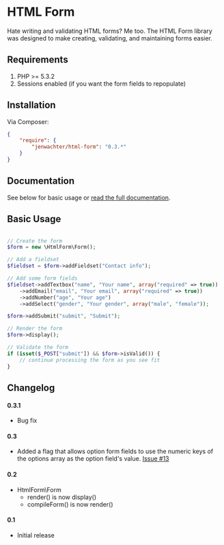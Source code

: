 # HTML Form

Hate writing and validating HTML forms? Me too. The HTML Form library was designed to make creating, validating, and maintaining forms easier.



## Requirements

1. PHP >= 5.3.2
1. Sessions enabled (if you want the form fields to repopulate)



## Installation

Via Composer:
```json
{
    "require": {
        "jenwachter/html-form": "0.3.*"
    }
}
```



## Documentation

See below for basic usage or [read the full documentation](http://jenwachter.com/projects/html-form/).



## Basic Usage

```php

// Create the form
$form = new \HtmlForm\Form();

// Add a fieldset
$fieldset = $form->addFieldset("Contact info");

// Add some form fields
$fieldset->addTextbox("name", "Your name", array("required" => true))
	->addEmail("email", "Your email", array("required" => true))
	->addNumber("age", "Your age")
	->addSelect("gender", "Your gender", array("male", "female"));

$form->addSubmit("submit", "Submit");

// Render the form
$form->display();

// Validate the form
if (isset($_POST["submit"]) && $form->isValid()) {
    // continue processing the form as you see fit
}
```



## Changelog


#### 0.3.1

* Bug fix

#### 0.3

* Added a flag that allows option form fields to use the numeric keys of the options array as the option field's value. [Issue #13](https://github.com/jenwachter/html-form/issues/13)

#### 0.2

* HtmlForm\Form
    * render() is now display()
    * compileForm() is now render()

#### 0.1

* Initial release